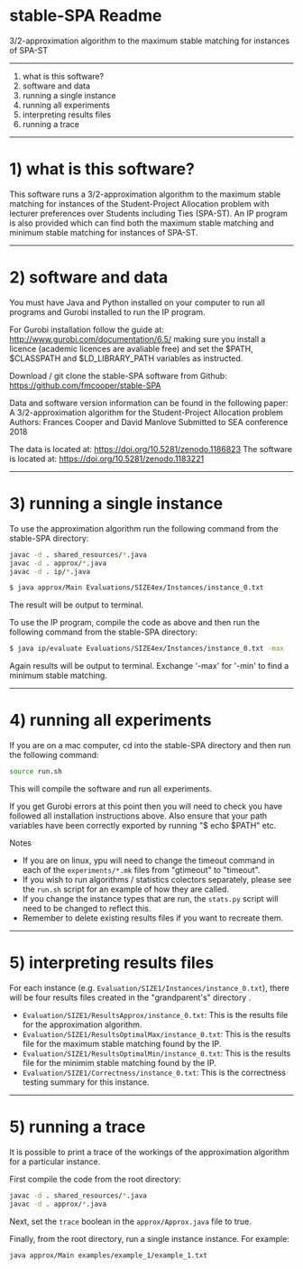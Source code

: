 # stable-SPA Readme
3/2-approximation algorithm to the maximum stable matching for instances of SPA-ST
******************************

1) what is this software?
2) software and data
3) running a single instance
4) running all experiments
5) interpreting results files
6) running a trace

******************************

# 1) what is this software?

This software runs a 3/2-approximation algorithm to the maximum stable 
matching for instances of the Student-Project Allocation problem with
lecturer preferences over Students including Ties (SPA-ST). An IP program
is also provided which can find both the maximum stable matching and 
minimum stable matching for instances of SPA-ST.


******************************

# 2) software and data

You must have Java and Python installed on your computer to run all programs and 
Gurobi installed to run the IP program.

For Gurobi installation follow the guide at: 
http://www.gurobi.com/documentation/6.5/ making sure you install a licence
(academic licences are avaliable free) and set the $PATH, $CLASSPATH and
$LD_LIBRARY_PATH variables as instructed.

Download / git clone the stable-SPA software from Github:
https://github.com/fmcooper/stable-SPA


Data and software version information can be found in the following paper: 
A 3/2-approximation algorithm for the Student-Project Allocation problem
Authors: Frances Cooper and David Manlove
Submitted to SEA conference 2018

The data is located at: https://doi.org/10.5281/zenodo.1186823
The software is located at: https://doi.org/10.5281/zenodo.1183221


******************************

# 3) running a single instance

To use the approximation algorithm run the following command from the 
stable-SPA directory:

```bash
javac -d . shared_resources/*.java
javac -d . approx/*.java
javac -d . ip/*.java

$ java approx/Main Evaluations/SIZE4ex/Instances/instance_0.txt
```

The result will be output to terminal.

To use the IP program, compile the code as above and then run the following command from the stable-SPA 
directory:

```bash
$ java ip/evaluate Evaluations/SIZE4ex/Instances/instance_0.txt -max
```

Again results will be output to terminal. Exchange '-max' for '-min'
to find a minimum stable matching.

******************************

# 4) running all experiments

If you are on a mac computer, cd into the stable-SPA directory and then run the following command:

```bash
source run.sh
```

This will compile the software and run all experiments.

If you get Gurobi errors at this point then you will need to check you
have followed all installation instructions above. Also ensure that your
path variables have been correctly exported by running "$ echo $PATH" etc. 

Notes
* If you are on linux, ypu will need to change the timeout command in each of the ``experiments/*.mk`` files from "gtimeout" to "timeout".
* If you wish to run algorithms / statistics colectors separately, please see the ``run.sh`` script for an example of how they are called.
* If you change the instance types that are run, the ``stats.py`` script will need to be changed to reflect this.
* Remember to delete existing results files if you want to recreate them.



******************************

# 5) interpreting results files

For each instance (e.g. ``Evaluation/SIZE1/Instances/instance_0.txt``), there will be four results files created in the "grandparent's" directory .

* ``Evaluation/SIZE1/ResultsApprox/instance_0.txt``: This is the results file for the approximation algorithm.
* ``Evaluation/SIZE1/ResultsOptimalMax/instance_0.txt``: This is the results file for the maximum stable matching found by the IP.
* ``Evaluation/SIZE1/ResultsOptimalMin/instance_0.txt``: This is the results file for the minimim stable matching found by the IP.
* ``Evaluation/SIZE1/Correctness/instance_0.txt``: This is the correctness testing summary for this instance.



******************************

# 5) running a trace

It is possible to print a trace of the workings of the approximation algorithm for a particular instance. 

First compile the code from the root directory:

```bash
javac -d . shared_resources/*.java
javac -d . approx/*.java
```

Next, set the ``trace`` boolean in the ``approx/Approx.java`` file to true.

Finally, from the root directory, run a single instance instance. For example:

```bash
java approx/Main examples/example_1/example_1.txt
``` 

